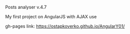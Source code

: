 Posts analyser v.4.7

My first project on AngularJS with AJAX use



gh-pages link: https://ostapkoverko.github.io/AngularY01/